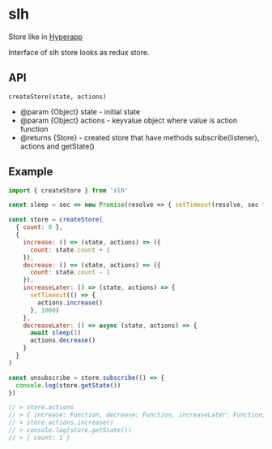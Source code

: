 # slh

Store like in [Hyperapp](https://github.com/hyperapp/hyperapp)

Interface of slh store looks as redux store.

## API

`createStore(state, actions)`
* @param {Object} state - initial state
* @param {Object} actions - keyvalue object where value is action function
* @returns {Store} - created store that have methods subscribe(listener), actions and getState()

## Example

```js
import { createStore } from 'slh'

const sleep = sec => new Promise(resolve => { setTimeout(resolve, sec * 1000) })

const store = createStore(
  { count: 0 },
  {
    increase: () => (state, actions) => ({
      count: state.count + 1
    }),
    decrease: () => (state, actions) => ({
      count: state.count - 1
    }),
    increaseLater: () => (state, actions) => {
      setTimeout(() => {
        actions.increase()
      }, 1000)
    },
    decreaseLater: () => async (state, actions) => {
      await sleep(1)
      actions.decrease()
    }
  }
)

const unsubscribe = store.subscribe(() => {
  console.log(store.getState())
})

// > store.actions
// > { increase: Function, decrease: Function, increaseLater: Function, decreaseLater: Function }
// > store.actions.increase()
// > console.log(store.getState())
// > { count: 1 }
```
